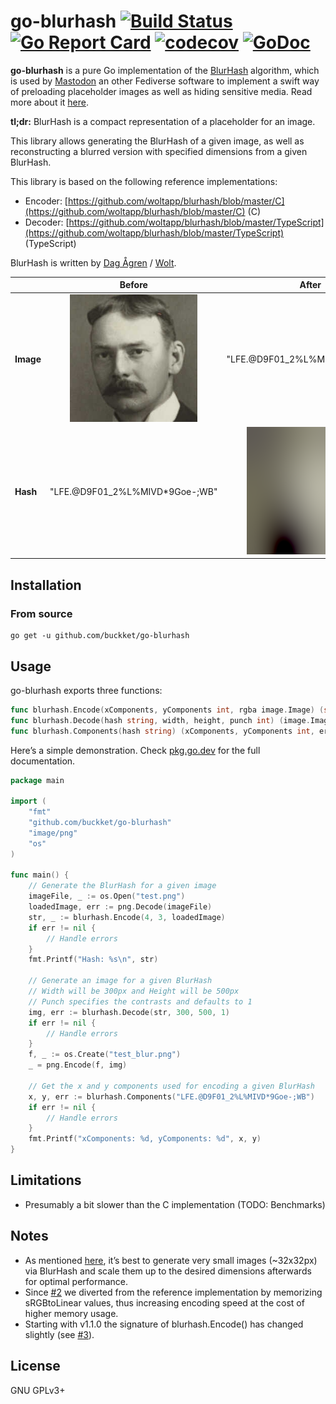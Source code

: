 # go-blurhash [![Build Status](https://travis-ci.org/buckket/go-blurhash.svg)](https://travis-ci.org/buckket/go-blurhash) [![Go Report Card](https://goreportcard.com/badge/github.com/buckket/go-blurhash)](https://goreportcard.com/report/github.com/buckket/go-blurhash) [![codecov](https://codecov.io/gh/buckket/go-blurhash/branch/master/graph/badge.svg)](https://codecov.io/gh/buckket/go-blurhash) [![GoDoc](https://godoc.org/github.com/buckket/go-blurhash?status.svg)](https://pkg.go.dev/github.com/buckket/go-blurhash)

**go-blurhash** is a pure Go implementation of the [BlurHash](https://github.com/woltapp/blurhash) algorithm, which is used by
[Mastodon](https://github.com/tootsuite/mastodon) an other Fediverse software to implement a swift way of preloading placeholder images as well
as hiding sensitive media. Read more about it [here](https://blog.joinmastodon.org/2019/05/improving-support-for-adult-content-on-mastodon/).

**tl;dr:** BlurHash is a compact representation of a placeholder for an image.

This library allows generating the BlurHash of a given image, as well as
reconstructing a blurred version with specified dimensions from a given BlurHash.

This library is based on the following reference implementations:
- Encoder: [https://github.com/woltapp/blurhash/blob/master/C](https://github.com/woltapp/blurhash/blob/master/C) (C)
- Decoder: [https://github.com/woltapp/blurhash/blob/master/TypeScript](https://github.com/woltapp/blurhash/blob/master/TypeScript) (TypeScript)

BlurHash is written by [Dag Ågren](https://github.com/DagAgren) / [Wolt](https://github.com/woltapp).

|            | Before                         | After                          |
| ---------- |:------------------------------:| :-----------------------------:|
| **Image**  | ![alt text][test]              | "LFE.@D9F01_2%L%MIVD*9Goe-;WB" |
| **Hash**   | "LFE.@D9F01_2%L%MIVD*9Goe-;WB" | ![alt text][test_blur]

[test]: test.png "Blurhash example input."
[test_blur]: test_blur.png "Blurhash example output"

## Installation

### From source

    go get -u github.com/buckket/go-blurhash

## Usage

go-blurhash exports three functions:
```go
func blurhash.Encode(xComponents, yComponents int, rgba image.Image) (string, error)
func blurhash.Decode(hash string, width, height, punch int) (image.Image, error)
func blurhash.Components(hash string) (xComponents, yComponents int, err error)
```

Here’s a simple demonstration. Check [pkg.go.dev](https://pkg.go.dev/github.com/buckket/go-blurhash) for the full documentation.

```go
package main

import (
	"fmt"
	"github.com/buckket/go-blurhash"
	"image/png"
	"os"
)

func main() {
	// Generate the BlurHash for a given image
	imageFile, _ := os.Open("test.png")
	loadedImage, err := png.Decode(imageFile)
	str, _ := blurhash.Encode(4, 3, loadedImage)
	if err != nil {
		// Handle errors
	}
	fmt.Printf("Hash: %s\n", str)

	// Generate an image for a given BlurHash
	// Width will be 300px and Height will be 500px
	// Punch specifies the contrasts and defaults to 1
	img, err := blurhash.Decode(str, 300, 500, 1)
	if err != nil {
		// Handle errors
	}
	f, _ := os.Create("test_blur.png")
	_ = png.Encode(f, img)
	
	// Get the x and y components used for encoding a given BlurHash
	x, y, err := blurhash.Components("LFE.@D9F01_2%L%MIVD*9Goe-;WB")
	if err != nil {
		// Handle errors
	}
	fmt.Printf("xComponents: %d, yComponents: %d", x, y)
}
```

## Limitations

- Presumably a bit slower than the C implementation (TODO: Benchmarks)

## Notes

- As mentioned [here](https://github.com/woltapp/blurhash#how-fast-is-encoding-decoding), it’s best to
generate very small images (~32x32px) via BlurHash and scale them up to the desired dimensions afterwards for optimal performance.
- Since [#2](https://github.com/buckket/go-blurhash/pull/2) we diverted from the reference implementation by memorizing sRGBtoLinear values, thus increasing encoding speed at the cost of higher memory usage.
- Starting with v1.1.0 the signature of blurhash.Encode() has changed slightly (see [#3](https://github.com/buckket/go-blurhash/issues/3)).

## License

 GNU GPLv3+
 
